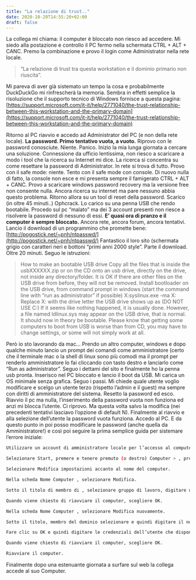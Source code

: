 ```yaml
---
title: "La relazione di trust.."
date: 2020-10-20T14:55:20+02:00
draft: false
---
```

La collega mi chiama: il computer è bloccato non riesco ad accedere.
Mi siedo alla postazione e controllo il PC fermo nella schermata CTRL + ALT + CANC.
Premo la combinazione e provo il login come Administrator nella rete locale.

> “La relazione di trust tra questa workstation e il dominio primario non riuscita”.

Mi pareva di aver già sistemato un tempo la cosa e probabilmente DuckDuckGo mi rinfrescherà la memoria.
Sembra in effetti semplice la risoluzione che il supporto tecnico di Windows fornisce a questa pagina:
[https://support.microsoft.com/it-it/help/2771040/the-trust-relationship-between-this-workstation-and-the-primary-domain](https://support.microsoft.com/it-it/help/2771040/the-trust-relationship-between-this-workstation-and-the-primary-domain)

Ritorno al PC riavvio e accedo ad Administrator del PC (e non della rete locale).
**La password. Primo tentativo vuota, a vuoto.**
Riprovo con le password conosciute.
Niente.
Panico.
Inizio la mia lunga giornata a cercare una soluzione. Connessione da ufficio lentissima, non riesco a scaricare a modo i tool che la ricerca su Internet mi dice.
La ricerca si concentra su come resettare la password di Administrator. In rete si trova di tutto. Provo con il safe mode: niente.
Tento con il safe mode con console. Di nuovo nulla di fatto, la console non esce e mi presenta sempre il famigerato CTRL + ALT + CANC.
Provo a scaricare windows password recovery ma la versione free non consente nulla.
Ancora ricerca su internet ma pare nessuno abbia questo problema.
Ritorno allora su un tool di reset della password. Scarico (in oltre 45 minuti..) Ophcrack.
Lo carico su una penna USB che rendo bootabile.
Procedo sul pc “malato” ma dei 3 account presenti non riesce a risolvere la password di nessuno di essi.
**E’ quasi ora di pranzo e il computer è sempre bloccato.**
Ancora rete, ancora forum, ancora tentativi.
Lancio il download di un programmino che promette bene: [http://pogostick.net/~pnh/ntpasswd/](http://pogostick.net/~pnh/ntpasswd/)
Fantastico il loro sito (schermata grigio con caratteri neri e bottoni “primi anni 2000 style”. Parte il download. Oltre 20 minuti.
Seguo le istruzioni:
>How to make an bootable USB drive
Copy all the files that is inside the usbXXXXXX.zip or on the CD onto an usb drive, directly on the drive, not inside any directory/folder.
It is OK if there are other files on the USB drive from before, they will not be removed.
Install bootloader on the USB drive, from command prompt in windows (start the command line with “run as administrator” if possible)
X:syslinux.exe -ma X:
Replace X: with the drive letter the USB drive shows up as (DO NOT USE C:)
If it seems like nothing happened, it is usually done.
However, a file named ldlinux.sys may appear on the USB drive, that is normal.
It should now in theory be bootable.
Please know that getting some computers to boot from USB is worse than from CD, you may have to change settings, or some will not simply work at all.

Però io sto lavorando da mac… Prendo un altro computer, windows e dopo qualche minuto lancio un prompt dei comandi come amministratore (certo che il terminale mac o la shell di linux sono più comodi ma il prompt per renderlo amministratore lo fai cliccando con tasto destro e lanciarlo come “Run as administrator”.
Seguo i dettami del sito e finalmente ho la penna usb pronta.
Inserisco nel PC bloccato e lancio il boot da USB.
Mi carica un OS minimale senza grafica. Seguo i passi.
Mi chiede quale utente voglio modificare e scelgo un utente terzo (rispetto l’admin e il guest) ma sempre con diritti di amministratore del sistema.
Resetto la password ed esco.
Riavvio il pc ma nulla, l’inserimento della password vuota non funziona ed anzi mi blocca l’utente.
Ci riprovo. Ma questa volta salvo la modifica (nei precedenti tentativi lasciavo l’opzione di default N).
Finalmente al riavvio e alla selezione dell’utente la password vuota funziona.
Accedo al PC. E da questo punto in poi posso modificare le password (anche quella da Amministratore!) e così poi seguire la prima semplice guida per sistemare l’errore iniziale:


```sh
Utilizzare un account di amministratore locale per l’accesso al computer.
```
```sh
Selezionare Start, premere e tenere premuto (o destro) Computer > , proprietà.
```
```sh
Selezionare Modifica impostazioni accanto al nome del computer.
```
```sh
Nella scheda Nome Computer , selezionare Modifica.
```
```sh
Sotto il titolo di membro di , selezionare gruppo di lavoro, digitare un nome di gruppo di lavoro e quindi scegliere OK.
```
```sh
Quando viene chiesto di riavviare il computer, scegliere OK.
```
```sh
Nella scheda Nome Computer , selezionare Modifica nuovamente.
```
```sh
Sotto il titolo, membro del dominio selezionare e quindi digitare il nome di dominio.
```
```sh
Fare clic su OK e quindi digitare le credenziali dell’utente che disponga delle autorizzazioni nel dominio.
```
```sh
Quando viene chiesto di riavviare il computer, scegliere OK.
```
```sh
Riavviare il computer.
```
Finalmente dopo una estenuante giornata a surfare sul web la collega accede al suo Computer.
